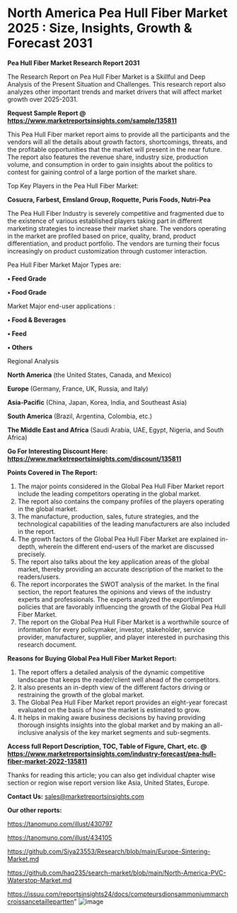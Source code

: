 # North America Pea Hull Fiber Market 2025 : Size, Insights, Growth & Forecast 2031

<strong>Pea Hull Fiber Market Research Report 2031</strong>

The Research Report on Pea Hull Fiber Market is a Skillful and Deep Analysis of the Present Situation and Challenges. This research report also analyzes other important trends and market drivers that will affect market growth over 2025-2031.

<strong>Request Sample Report @ <a href=https://www.marketreportsinsights.com/sample/135811>https://www.marketreportsinsights.com/sample/135811</a></strong>

This Pea Hull Fiber market report aims to provide all the participants and the vendors will all the details about growth factors, shortcomings, threats, and the profitable opportunities that the market will present in the near future. The report also features the revenue share, industry size, production volume, and consumption in order to gain insights about the politics to contest for gaining control of a large portion of the market share.

Top Key Players in the Pea Hull Fiber Market:

<strong>Cosucra, Farbest, Emsland Group, Roquette, Puris Foods, Nutri-Pea</strong>

The Pea Hull Fiber Industry is severely competitive and fragmented due to the existence of various established players taking part in different marketing strategies to increase their market share. The vendors operating in the market are profiled based on price, quality, brand, product differentiation, and product portfolio. The vendors are turning their focus increasingly on product customization through customer interaction.

Pea Hull Fiber Market Major Types are:

<strong>• Feed Grade

• Food Grade</strong>

Market Major end-user applications :

<strong>• Food & Beverages

• Feed

• Others</strong>

Regional Analysis

</u><strong><b>North America</b></strong> (the United States, Canada, and Mexico)

<strong><b>Europe </b></strong>(Germany, France, UK, Russia, and Italy)

<strong><b>Asia-Pacific</b></strong> (China, Japan, Korea, India, and Southeast Asia)

<strong><b>South America</b></strong> (Brazil, Argentina, Colombia, etc.)

<strong><b>The Middle East and Africa</b></strong> (Saudi Arabia, UAE, Egypt, Nigeria, and South Africa)

<strong>Go For Interesting Discount Here: <a href=https://www.marketreportsinsights.com/discount/135811>https://www.marketreportsinsights.com/discount/135811</a></strong>

<strong>Points Covered in The Report:</strong>
<ol>
  <li>The major points considered in the Global Pea Hull Fiber Market report include the leading competitors operating in the global market.</li>
  <li>The report also contains the company profiles of the players operating in the global market.</li>
  <li>The manufacture, production, sales, future strategies, and the technological capabilities of the leading manufacturers are also included in the report.</li>
  <li>The growth factors of the Global Pea Hull Fiber Market are explained in-depth, wherein the different end-users of the market are discussed precisely.</li>
  <li>The report also talks about the key application areas of the global market, thereby providing an accurate description of the market to the readers/users.</li>
  <li>The report incorporates the SWOT analysis of the market. In the final section, the report features the opinions and views of the industry experts and professionals. The experts analyzed the export/import policies that are favorably influencing the growth of the Global Pea Hull Fiber Market.</li>
  <li>The report on the Global Pea Hull Fiber Market is a worthwhile source of information for every policymaker, investor, stakeholder, service provider, manufacturer, supplier, and player interested in purchasing this research document.</li>
</ol>
<strong>Reasons for Buying Global Pea Hull Fiber Market Report:</strong>

<ol>
  <li>The report offers a detailed analysis of the dynamic competitive landscape that keeps the reader/client well ahead of the competitors.</li>
  <li>It also presents an in-depth view of the different factors driving or restraining the growth of the global market.</li>
  <li>The Global Pea Hull Fiber Market report provides an eight-year forecast evaluated on the basis of how the market is estimated to grow.</li>
  <li>It helps in making aware business decisions by having providing thorough insights insights into the global market and by making an all-inclusive analysis of the key market segments and sub-segments.</li>
</ol>
<strong>Access full Report Description, TOC, Table of Figure, Chart, etc. @ <a href=https://www.marketreportsinsights.com/industry-forecast/pea-hull-fiber-market-2022-135811>https://www.marketreportsinsights.com/industry-forecast/pea-hull-fiber-market-2022-135811</a></strong>


Thanks for reading this article; you can also get individual chapter wise section or region wise report version like Asia, United States, Europe.

<strong>Contact Us:</strong>
sales@marketreportsinsights.com

<strong>Our other reports:</strong>

<a href=https://tanomuno.com/illust/430797>https://tanomuno.com/illust/430797</a>

<a href=https://tanomuno.com/illust/434105>https://tanomuno.com/illust/434105</a>

<a href=https://github.com/Siya23553/Research/blob/main/Europe-Sintering-Market.md>https://github.com/Siya23553/Research/blob/main/Europe-Sintering-Market.md</a>

<a href=https://github.com/haq235/search-market/blob/main/North-America-PVC-Waterstop-Market.md>https://github.com/haq235/search-market/blob/main/North-America-PVC-Waterstop-Market.md</a>

<a href=https://issuu.com/reportsinsights24/docs/compteursdionsammoniummarchcroissancetaillepartten>https://issuu.com/reportsinsights24/docs/compteursdionsammoniummarchcroissancetaillepartten</a>"
![image](https://github.com/user-attachments/assets/c2815534-fc4c-4832-b27b-5e61380cd7ef)
